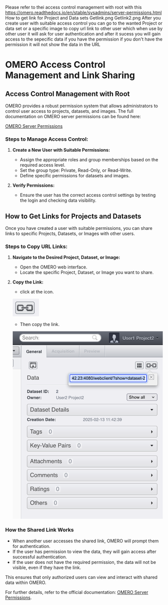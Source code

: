 Please refer to thei access control management with root with this https://omero.readthedocs.io/en/stable/sysadmins/server-permissions.html
How to get link for Project and Data sets
Getlink.png
Getlink2.png
After you create user with suitable access control you can go to the wanted Project or data set or a specific image to copy url link to other user which when use by other user it will ask for user authentication and after it sucess you will gain access to the sepecific data if you have the permission if you don't have the permission it will not show the data in the URL 

# OMERO Access Control Management and Link Sharing

## Access Control Management with Root

OMERO provides a robust permission system that allows administrators to control user access to projects, datasets, and images. The full documentation on OMERO server permissions can be found here:

[OMERO Server Permissions](https://omero.readthedocs.io/en/stable/sysadmins/server-permissions.html)

### Steps to Manage Access Control:
1. **Create a New User with Suitable Permissions:**
   - Assign the appropriate roles and group memberships based on the required access level.
   - Set the group type: Private, Read-Only, or Read-Write.
   - Define specific permissions for datasets and images.

2. **Verify Permissions:**
   - Ensure the user has the correct access control settings by testing the login and checking data visibility.

## How to Get Links for Projects and Datasets

Once you have created a user with suitable permissions, you can share links to specific Projects, Datasets, or Images with other users.

### Steps to Copy URL Links:
1. **Navigate to the Desired Project, Dataset, or Image:**
   - Open the OMERO web interface.
   - Locate the specific Project, Dataset, or Image you want to share.

2. **Copy the Link:**
   - click at the icon.

   ![Get Link Option](https://github.com/DBK333/Omero-DataPortal/blob/main/InstructionImages/GetLinks2.png)
   - Then copy the link.
   
   ![Get Link Option](https://github.com/DBK333/Omero-DataPortal/blob/main/InstructionImages/GetLinks3.png)

### How the Shared Link Works
- When another user accesses the shared link, OMERO will prompt them for authentication.
- If the user has permission to view the data, they will gain access after successful authentication.
- If the user does not have the required permission, the data will not be visible, even if they have the link.

This ensures that only authorized users can view and interact with shared data within OMERO.

For further details, refer to the official documentation: [OMERO Server Permissions](https://omero.readthedocs.io/en/stable/sysadmins/server-permissions.html).

